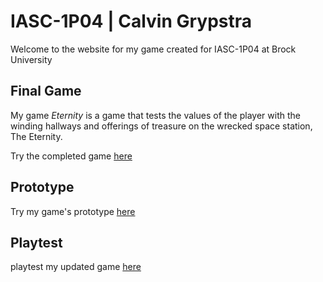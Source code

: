 # IASC-1P04 | Calvin Grypstra

Welcome to the website for my game created for IASC-1P04 at Brock University

## Final Game
My game _Eternity_ is a game that tests the values of the player with the winding hallways and 
offerings of treasure on the wrecked space station, The Eternity.

Try the completed game [here](Final_Build/Eternity%20(1).html)

## Prototype
Try my game's prototype [here](Prototype/The%20Eternity.html)

## Playtest
playtest my updated game [here](Playtest%20Folder/Playtest)
